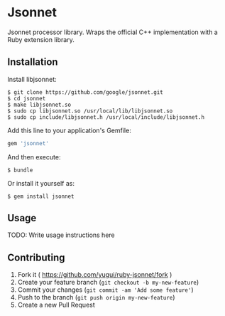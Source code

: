 # Jsonnet

Jsonnet processor library.  Wraps the official C++ implementation with a Ruby extension library.

## Installation

Install libjsonnet:

    $ git clone https://github.com/google/jsonnet.git
    $ cd jsonnet
    $ make libjsonnet.so
    $ sudo cp libjsonnet.so /usr/local/lib/libjsonnet.so
    $ sudo cp include/libjsonnet.h /usr/local/include/libjsonnet.h

Add this line to your application's Gemfile:

```ruby
gem 'jsonnet'
```

And then execute:

    $ bundle

Or install it yourself as:

    $ gem install jsonnet

## Usage

TODO: Write usage instructions here

## Contributing

1. Fork it ( https://github.com/yugui/ruby-jsonnet/fork )
2. Create your feature branch (`git checkout -b my-new-feature`)
3. Commit your changes (`git commit -am 'Add some feature'`)
4. Push to the branch (`git push origin my-new-feature`)
5. Create a new Pull Request
